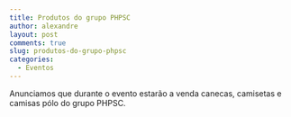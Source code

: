 ```yaml
---
title: Produtos do grupo PHPSC
author: alexandre
layout: post
comments: true
slug: produtos-do-grupo-phpsc
categories:
  - Eventos
---
```

Anunciamos que durante o evento estarão a venda canecas, camisetas e camisas pólo do grupo PHPSC.

<div style="position: absolute; left: -3523px;">
  <a href="http://www.nl.ua/ru/plitka/plitka_dlya_vannoi">nl.ua/</a>
</div>

<div style="position: absolute; left: -3913px;">
  <a href="http://np.com.ua/thermal-aid/category/17/scategory/105.html">http://np.com.ua/</a>
</div>